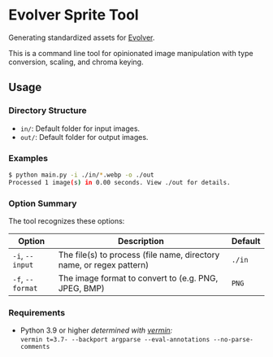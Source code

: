 # Evolver Sprite Tool

Generating standardized assets for [Evolver](https://github.com/marm00/evolver).

This is a command line tool for opinionated image manipulation with type conversion, scaling, and chroma keying.

## Usage

### Directory Structure

- `in/`: Default folder for input images.
- `out/`: Default folder for output images.

### Examples

```sh
$ python main.py -i ./in/*.webp -o ./out
Processed 1 image(s) in 0.00 seconds. View ./out for details.
```

### Option Summary

The tool recognizes these options:

| Option | Description | Default |
| --- | --- | --- |
| `-i`, `--input` | The file(s) to process (file name, directory name, or regex pattern) | `./in` |
| `-f`, `--format` | The image format to convert to (e.g. PNG, JPEG, BMP) | `PNG` |

### Requirements

- Python 3.9 or higher *determined with [vermin](https://github.com/netromdk/vermin):*  
`vermin t=3.7- --backport argparse --eval-annotations --no-parse-comments`
